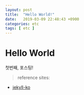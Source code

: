 ```yaml
---
layout: post
title:  "Hello World!"
date:   2019-03-09 22:48:43 +0900
categories: etc
tags: [ etc ]
---
```

# Hello World
첫번째, 포스팅!

> reference sites:  
* [jekyll-ko]

[jekyll-ko]: http://jekyllrb-ko.github.io "jekyll 한국어 번역 사이트"

